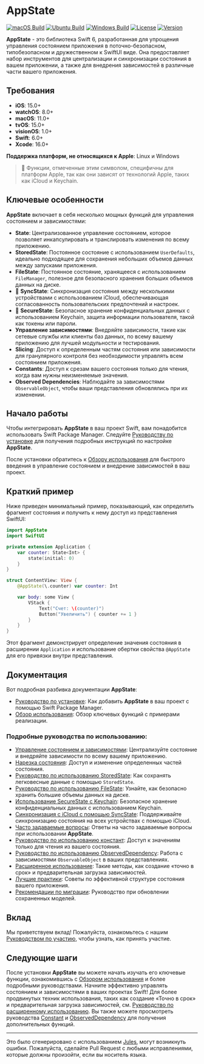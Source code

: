 # AppState

[![macOS Build](https://img.shields.io/github/actions/workflow/status/0xLeif/AppState/macOS.yml?label=macOS&branch=main)](https://github.com/0xLeif/AppState/actions/workflows/macOS.yml)
[![Ubuntu Build](https://img.shields.io/github/actions/workflow/status/0xLeif/AppState/ubuntu.yml?label=Ubuntu&branch=main)](https://github.com/0xLeif/AppState/actions/workflows/ubuntu.yml)
[![Windows Build](https://img.shields.io/github/actions/workflow/status/0xLeif/AppState/windows.yml?label=Windows&branch=main)](https://github.com/0xLeif/AppState/actions/workflows/windows.yml)
[![License](https://img.shields.io/github/license/0xLeif/AppState)](https://github.com/0xLeif/AppState/blob/main/LICENSE)
[![Version](https://img.shields.io/github/v/release/0xLeif/AppState)](https://github.com/0xLeif/AppState/releases)

**AppState** - это библиотека Swift 6, разработанная для упрощения управления состоянием приложения в поточно-безопасном, типобезопасном и дружественном к SwiftUI виде. Она предоставляет набор инструментов для централизации и синхронизации состояния в вашем приложении, а также для внедрения зависимостей в различные части вашего приложения.

## Требования

- **iOS**: 15.0+
- **watchOS**: 8.0+
- **macOS**: 11.0+
- **tvOS**: 15.0+
- **visionOS**: 1.0+
- **Swift**: 6.0+
- **Xcode**: 16.0+

**Поддержка платформ, не относящихся к Apple**: Linux и Windows

> 🍎 Функции, отмеченные этим символом, специфичны для платформ Apple, так как они зависят от технологий Apple, таких как iCloud и Keychain.

## Ключевые особенности

**AppState** включает в себя несколько мощных функций для управления состоянием и зависимостями:

- **State**: Централизованное управление состоянием, которое позволяет инкапсулировать и транслировать изменения по всему приложению.
- **StoredState**: Постоянное состояние с использованием `UserDefaults`, идеально подходящее для сохранения небольших объемов данных между запусками приложения.
- **FileState**: Постоянное состояние, хранящееся с использованием `FileManager`, полезное для безопасного хранения больших объемов данных на диске.
- 🍎 **SyncState**: Синхронизация состояния между несколькими устройствами с использованием iCloud, обеспечивающая согласованность пользовательских предпочтений и настроек.
- 🍎 **SecureState**: Безопасное хранение конфиденциальных данных с использованием Keychain, защита информации пользователя, такой как токены или пароли.
- **Управление зависимостями**: Внедряйте зависимости, такие как сетевые службы или клиенты баз данных, по всему вашему приложению для лучшей модульности и тестирования.
- **Slicing**: Доступ к определенным частям состояния или зависимости для гранулярного контроля без необходимости управлять всем состоянием приложения.
- **Constants**: Доступ к срезам вашего состояния только для чтения, когда вам нужны неизменяемые значения.
- **Observed Dependencies**: Наблюдайте за зависимостями `ObservableObject`, чтобы ваши представления обновлялись при их изменении.

## Начало работы

Чтобы интегрировать **AppState** в ваш проект Swift, вам понадобится использовать Swift Package Manager. Следуйте [Руководству по установке](ru/installation.md) для получения подробных инструкций по настройке **AppState**.

После установки обратитесь к [Обзору использования](ru/usage-overview.md) для быстрого введения в управление состоянием и внедрение зависимостей в ваш проект.

## Краткий пример

Ниже приведен минимальный пример, показывающий, как определить фрагмент состояния и получить к нему доступ из представления SwiftUI:

```swift
import AppState
import SwiftUI

private extension Application {
    var counter: State<Int> {
        state(initial: 0)
    }
}

struct ContentView: View {
    @AppState(\.counter) var counter: Int

    var body: some View {
        VStack {
            Text("Счет: \(counter)")
            Button("Увеличить") { counter += 1 }
        }
    }
}
```

Этот фрагмент демонстрирует определение значения состояния в расширении `Application` и использование обертки свойства `@AppState` для его привязки внутри представления.

## Документация

Вот подробная разбивка документации **AppState**:

- [Руководство по установке](ru/installation.md): Как добавить **AppState** в ваш проект с помощью Swift Package Manager.
- [Обзор использования](ru/usage-overview.md): Обзор ключевых функций с примерами реализации.

### Подробные руководства по использованию:

- [Управление состоянием и зависимостями](ru/usage-state-dependency.md): Централизуйте состояние и внедряйте зависимости по всему вашему приложению.
- [Нарезка состояния](ru/usage-slice.md): Доступ и изменение определенных частей состояния.
- [Руководство по использованию StoredState](ru/usage-storedstate.md): Как сохранять легковесные данные с помощью `StoredState`.
- [Руководство по использованию FileState](ru/usage-filestate.md): Узнайте, как безопасно хранить большие объемы данных на диске.
- [Использование SecureState с Keychain](ru/usage-securestate.md): Безопасное хранение конфиденциальных данных с использованием Keychain.
- [Синхронизация с iCloud с помощью SyncState](ru/usage-syncstate.md): Поддерживайте синхронизацию состояния на всех устройствах с помощью iCloud.
- [Часто задаваемые вопросы](ru/faq.md): Ответы на часто задаваемые вопросы при использовании **AppState**.
- [Руководство по использованию констант](ru/usage-constant.md): Доступ к значениям только для чтения из вашего состояния.
- [Руководство по использованию ObservedDependency](ru/usage-observeddependency.md): Работа с зависимостями `ObservableObject` в ваших представлениях.
- [Расширенное использование](ru/advanced-usage.md): Такие методы, как создание «точно в срок» и предварительная загрузка зависимостей.
- [Лучшие практики](ru/best-practices.md): Советы по эффективной структуре состояния вашего приложения.
- [Рекомендации по миграции](ru/migration-considerations.md): Руководство при обновлении сохраненных моделей.

## Вклад

Мы приветствуем вклад! Пожалуйста, ознакомьтесь с нашим [Руководством по участию](ru/contributing.md), чтобы узнать, как принять участие.

## Следующие шаги

После установки **AppState** вы можете начать изучать его ключевые функции, ознакомившись с [Обзором использования](ru/usage-overview.md) и более подробными руководствами. Начните эффективно управлять состоянием и зависимостями в ваших проектах Swift! Для более продвинутых техник использования, таких как создание «Точно в срок» и предварительная загрузка зависимостей, см. [Руководство по расширенному использованию](ru/advanced-usage.md). Вы также можете просмотреть руководства [Constant](ru/usage-constant.md) и [ObservedDependency](ru/usage-observeddependency.md) для получения дополнительных функций.

---
Это было сгенерировано с использованием [Jules](https://jules.google), могут возникнуть ошибки. Пожалуйста, сделайте Pull Request с любыми исправлениями, которые должны произойти, если вы носитель языка.
